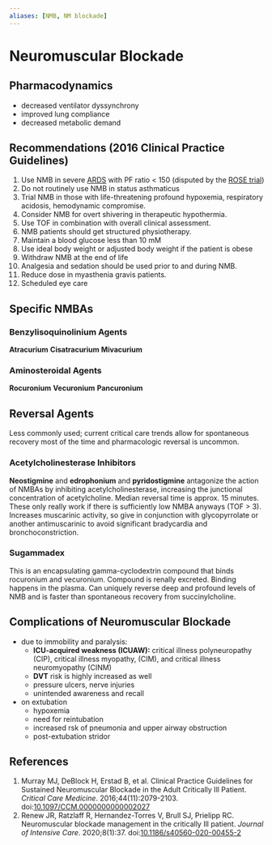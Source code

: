 ```yaml
---
aliases: [NMB, NM blockade]
---
```

# Neuromuscular Blockade
## Pharmacodynamics
*   decreased ventilator dyssynchrony
*   improved lung compliance
*   decreased metabolic demand

## Recommendations (2016 Clinical Practice Guidelines)
1.  Use NMB in severe [ARDS](../ARDS/Acute%20Respiratory%20Distress%20Syndrome.md) with PF ratio < 150 (disputed by the [ROSE trial](http://medreference.ca/books/critical-care-medicine/page/management-of-ards "Management of ARDS"))
2.  Do not routinely use NMB in status asthmaticus
3.  Trial NMB in those with life-threatening profound hypoxemia, respiratory acidosis, hemodynamic compromise.
4.  Consider NMB for overt shivering in therapeutic hypothermia.
5.  Use TOF in combination with overall clinical assessment.
6.  NMB patients should get structured physiotherapy.
7.  Maintain a blood glucose less than 10 mM
8.  Use ideal body weight or adjusted body weight if the patient is obese
9.  Withdraw NMB at the end of life
10.  Analgesia and sedation should be used prior to and during NMB.
11.  Reduce dose in myasthenia gravis patients.
12.  Scheduled eye care

## Specific NMBAs
### Benzylisoquinolinium Agents
**Atracurium**
**Cisatracurium**
**Mivacurium**

### Aminosteroidal Agents
**Rocuronium**
**Vecuronium**
**Pancuronium**

## Reversal Agents
Less commonly used; current critical care trends allow for spontaneous recovery most of the time and pharmacologic reversal is uncommon.

### Acetylcholinesterase Inhibitors
**Neostigmine** and **edrophonium** and **pyridostigmine** antagonize the action of NMBAs by inhibiting acetylcholinesterase, increasing the junctional concentration of acetylcholine. Median reversal time is approx. 15 minutes. These only really work if there is sufficiently low NMBA anyways (TOF > 3). Increases muscarinic activity, so give in conjunction with glycopyrrolate or another antimuscarinic to avoid significant bradycardia and bronchoconstriction.

### Sugammadex
This is an encapsulating gamma-cyclodextrin compound that binds rocuronium and vecuronium. Compound is renally excreted. Binding happens in the plasma. Can uniquely reverse deep and profound levels of NMB and is faster than spontaneous recovery from succinylcholine.

## Complications of Neuromuscular Blockade
*   due to immobility and paralysis:
    *   **ICU-acquired weakness (ICUAW):** critical illness polyneuropathy (CIP), critical illness myopathy, (CIM), and critical illness neuromyopathy (CINM)
    *   **DVT** risk is highly increased as well
    *   pressure ulcers, nerve injuries
    *   unintended awareness and recall
*   on extubation
    *   hypoxemia
    *   need for reintubation
    *   increased rsk of pneumonia and upper airway obstruction
    *   post-extubation stridor

## References
1.  Murray MJ, DeBlock H, Erstad B, et al. Clinical Practice Guidelines for Sustained Neuromuscular Blockade in the Adult Critically Ill Patient. _Critical Care Medicine_. 2016;44(11):2079-2103. doi:[10.1097/CCM.0000000000002027](https://doi.org/10.1097/CCM.0000000000002027)
2.  Renew JR, Ratzlaff R, Hernandez-Torres V, Brull SJ, Prielipp RC. Neuromuscular blockade management in the critically Ill patient. _Journal of Intensive Care_. 2020;8(1):37. doi:[10.1186/s40560-020-00455-2](https://doi.org/10.1186/s40560-020-00455-2)
